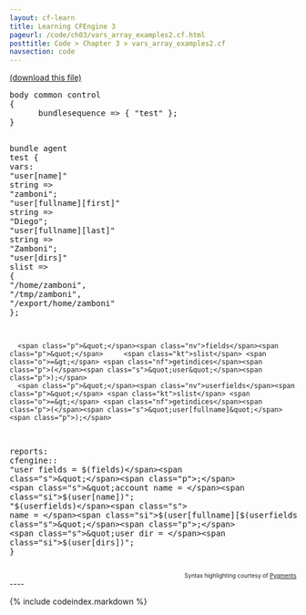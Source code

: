 ```yaml
---
layout: cf-learn
title: Learning CFEngine 3
pageurl: /code/ch03/vars_array_examples2.cf.html
posttitle: Code > Chapter 3 > vars_array_examples2.cf
navsection: code
---
```


[(download this file)](https://raw.github.com/zzamboni/cf-learn.info/master/src/ch03/vars_array_examples2.cf)

<div class="highlight"><pre><span class="k">body</span> <span class="k">common</span> <span class="k">control</span>
<span class="p">{</span>
      <span class="kr">bundlesequence</span> <span class="o">=&gt;</span> <span class="p">{</span> <span class="s">&quot;test&quot;</span> <span class="p">};</span>
<span class="p">}</span>

<span class="k">bundle</span> <span class="k">agent</span> <span class="nf">test</span>
<span class="p">{</span>
  <span class="kd">vars</span><span class="p">:</span>
      <span class="p">&quot;</span><span class="nv">user[name]</span><span class="p">&quot;</span>              <span class="kt">string</span> <span class="o">=&gt;</span> <span class="s">&quot;zamboni&quot;</span><span class="p">;</span>
      <span class="p">&quot;</span><span class="nv">user[fullname][first]</span><span class="p">&quot;</span>   <span class="kt">string</span> <span class="o">=&gt;</span> <span class="s">&quot;Diego&quot;</span><span class="p">;</span>
      <span class="p">&quot;</span><span class="nv">user[fullname][last]</span><span class="p">&quot;</span>    <span class="kt">string</span> <span class="o">=&gt;</span> <span class="s">&quot;Zamboni&quot;</span><span class="p">;</span>
      <span class="p">&quot;</span><span class="nv">user[dirs]</span><span class="p">&quot;</span>              <span class="kt">slist</span> <span class="o">=&gt;</span> <span class="p">{</span> <span class="s">&quot;/home/zamboni&quot;</span><span class="p">,</span> <span class="s">&quot;/tmp/zamboni&quot;</span><span class="p">,</span> <span class="s">&quot;/export/home/zamboni&quot;</span> <span class="p">};</span>

      <span class="p">&quot;</span><span class="nv">fields</span><span class="p">&quot;</span>     <span class="kt">slist</span> <span class="o">=&gt;</span> <span class="nf">getindices</span><span class="p">(</span><span class="s">&quot;user&quot;</span><span class="p">);</span>
      <span class="p">&quot;</span><span class="nv">userfields</span><span class="p">&quot;</span> <span class="kt">slist</span> <span class="o">=&gt;</span> <span class="nf">getindices</span><span class="p">(</span><span class="s">&quot;user[fullname]&quot;</span><span class="p">);</span>

  <span class="kd">reports</span><span class="p">:</span>
    <span class="nc">cfengine</span><span class="p">::</span>
      <span class="s">&quot;user fields = </span><span class="si">$(fields)</span><span class="s">&quot;</span><span class="p">;</span>
      <span class="s">&quot;account name = </span><span class="si">$(user[name])</span><span class="s">&quot;</span><span class="p">;</span>
      <span class="s">&quot;</span><span class="si">$(userfields)</span><span class="s"> name = </span><span class="si">$(user[fullname][$(userfields)])</span><span class="s">&quot;</span><span class="p">;</span>
      <span class="s">&quot;user dir = </span><span class="si">$(user[dirs])</span><span class="s">&quot;</span><span class="p">;</span>
<span class="p">}</span>
</pre></div>

<div align="right"><font size="-2">Syntax highlighting courtesy of <a href="http://blog.zzamboni.org/cfengine3-lexer-for-pygments">Pygments</a></font></div>
----

{% include codeindex.markdown %}
